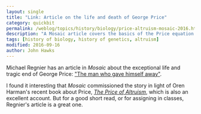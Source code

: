 ```yaml
---
layout: single
title: "Link: Article on the life and death of George Price"
category: quickbit
permalink: /weblog/topics/history/biology/price-altruism-mosaic-2016.html
description: "A Mosaic article covers the basics of the Price equation and the inventor's tragic end."
tags: [history of biology, history of genetics, altruism]
modified: 2016-09-16
author: John Hawks
---
```



Michael Regnier has an article in <em>Mosaic</em> about the exceptional life and tragic end of George Price: <a href="http://mosaicscience.com/story/George-Price-altruism-equation">"The man who gave himself away"</a>.

I found it interesting that <em>Mosaic</em> commissioned the story in light of Oren Harman's recent book about Price, <em><a href="http://amzn.to/2d7n389">The Price of Altruism</a></em>, which is also an excellent account. But for a good short read, or for assigning in classes, Regnier's article is a great one.
